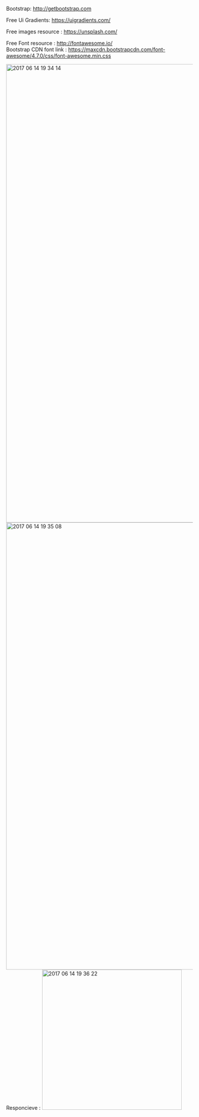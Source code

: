 Bootstrap:
http://getbootstrap.com

Free Ui Gradients:
https://uigradients.com/

Free images resource : 
https://unsplash.com/

Free Font resource : 
http://fontawesome.io/
<br>
Bootstrap CDN font link : 
https://maxcdn.bootstrapcdn.com/font-awesome/4.7.0/css/font-awesome.min.css

<img width="1233" alt="2017 06 14 19 34 14" src="https://user-images.githubusercontent.com/9945039/27144127-62bd489c-5139-11e7-84c2-0178d635670a.png">

<img width="1203" alt="2017 06 14 19 35 08" src="https://user-images.githubusercontent.com/9945039/27144283-e7754de6-5139-11e7-8647-f16d5ced77d3.png">
<br>
Responcieve : 
<img width="377" alt="2017 06 14 19 36 22" src="https://user-images.githubusercontent.com/9945039/27144377-431cad7e-513a-11e7-9336-cff963a2e205.png">

